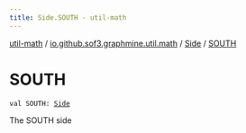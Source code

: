 ```yaml
---
title: Side.SOUTH - util-math
---
```


[util-math](../../index.html) / [io.github.sof3.graphmine.util.math](../index.html) / [Side](index.html) / [SOUTH](./-s-o-u-t-h.html)

# SOUTH

`val SOUTH: `[`Side`](index.html)

The SOUTH side

